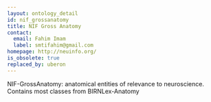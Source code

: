```yaml
---
layout: ontology_detail
id: nif_grossanatomy
title: NIF Gross Anatomy
contact:
  email: Fahim Imam
  label: smtifahim@gmail.com
homepage: http://neuinfo.org/
is_obsolete: true
replaced_by: uberon
---
```


NIF-GrossAnatomy: anatomical entities of relevance to neuroscience. Contains most classes from BIRNLex-Anatomy
